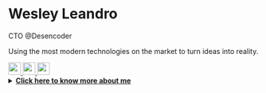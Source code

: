 # Wesley Leandro

CTO @Desencoder

<div>
  <p>Using the most modern technologies on the market to turn ideas into reality.</p>
</div>

<div>
  <a href="https://www.linkedin.com/in/wesleyleandro/">
    <img height="25px" src="https://github.com/Quadrified/Quadrified/blob/master/assets/svg/social/linkedin.svg" />
  </a>
  <a href="https://www.instagram.com/wesleyleandro7g/">
    <img height="25px" src="https://github.com/Quadrified/Quadrified/blob/master/assets/svg/social/instagram.svg" />
  </a>
  <a href="https://api.whatsapp.com/send?phone=5538988093869&text=Ol%C3%A1%20L%C3%A9o%2C%20gostaria%20de%20conversar%20com%20voc%C3%AA!">
    <img height="25px" src="https://github.com/Quadrified/Quadrified/blob/master/assets/svg/social/whatsapp.svg" />
  </a>
</div>

<details>
  <summary><b><u>Click here to know more about me</u></b></summary>
  
  ##
  <h4>Activity</h4>
  <div>
    <a href="https://www.instagram.com/wesleyleandro7g/" >
    <img height="180em" src="https://github-readme-stats.vercel.app/api?username=wesleyleandro7g&show_icons=true&theme=dark" />
    <img height="180em" src="https://github-readme-stats.vercel.app/api/top-langs/?username=wesleyleandro7g&layout=compact&theme=dark" />
  </div>

  <div>
    <h4>Most used languages and technologies</h4>
    <h6>Laguages</h6>
    <img height="40px" src="https://cdn.jsdelivr.net/gh/devicons/devicon/icons/typescript/typescript-original.svg" />
    <img height="40px" src="https://cdn.jsdelivr.net/gh/devicons/devicon/icons/javascript/javascript-original.svg" />
    <h6>Frameworks</h6>
    <img height="40px" src="https://cdn.jsdelivr.net/gh/devicons/devicon/icons/nodejs/nodejs-original.svg" />
    <img height="40px" src="https://cdn.jsdelivr.net/gh/devicons/devicon/icons/react/react-original.svg" />
    <img height="40px" src="https://cdn.jsdelivr.net/gh/devicons/devicon/icons/electron/electron-original.svg" />
    <img height="40px" src="https://cdn.jsdelivr.net/gh/devicons/devicon/icons/nextjs/nextjs-original-wordmark.svg" />
    <h6>Tools</h6>
    <img height="40px" src="https://cdn.jsdelivr.net/gh/devicons/devicon/icons/docker/docker-original.svg" />
    <img height="40px" src="https://cdn.jsdelivr.net/gh/devicons/devicon/icons/amazonwebservices/amazonwebservices-original.svg" />
    <img height="40px" src="https://cdn.jsdelivr.net/gh/devicons/devicon/icons/firebase/firebase-plain.svg" />
    <img height="40px" src="https://cdn.jsdelivr.net/gh/devicons/devicon/icons/figma/figma-original.svg" />
    <h6>Others</h6>
    <img height="40px" src="https://cdn.jsdelivr.net/gh/devicons/devicon/icons/wordpress/wordpress-original.svg" />
    <img height="40px" src="https://cdn.jsdelivr.net/gh/devicons/devicon/icons/woocommerce/woocommerce-original.svg" />
  </div>
</details>

